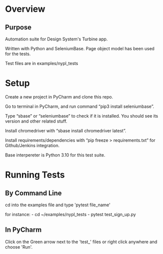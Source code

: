 # Overview

## Purpose

Automation suite for Design System's Turbine app.

Written with Python and SeleniumBase. Page object model has been used for the tests.

Test files are in examples/nypl_tests


# Setup

Create a new project in PyCharm and clone this repo.

Go to terminal in PyCharm, and run command “pip3 install seleniumbase”.

Type “sbase” or “seleniumbase” to check if it is installed. You should see its version and other related stuff.

Install chromedriver with “sbase install chromedriver latest”.

Install requirements/dependencies with “pip freeze > requirements.txt” for Github/Jenkins integration.

Base interpereter is Python 3.10 for this test suite.

# Running Tests
 ## By Command Line
 
 cd into the examples file and type 'pytest file_name'
 
 for instance: - cd ~/examples/nypl_tests 
               - pytest test_sign_up.py
               
 ## In PyCharm
 
 Click on the Green arrow next to the 'test_' files or right click anywhere and choose 'Run'.







